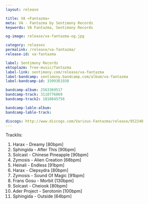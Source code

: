 ```yaml
---
layout: release

title: VA «Fantazma»
meta: VA - Fantazma by Sentimony Records
keywords: VA Fantazma, Sentimony Records

og-image: release/va-fantazma-og.jpg

category: releases
permalink: /release/va-fantazma/
release-id: va-fantazma

label: Sentimony Records
ektoplazm: free-music/fantazma
label-link: sentimony.com/release/va-fantazma
label-bandcamp: sentimony.bandcamp.com/album/va-fantazma
label-bandcamp-id: 3399361938

bandcamp-album: 2563369517
bandcamp-track: 3110776069
bandcamp-track2: 1810845756

bandcamp-lable-album: 
bandcamp-lable-track: 

discogs: http://www.discogs.com/Various-Fantazma/release/952240
---
```


Tracklis:

01. Harax - Dreamy [80bpm]
02. Sphingida - After This [90bpm]
03. Solcast - Chinese Pineapple [90bpm]
04. Zymosis - Alien Creation [68bpm]
05. Heinali - Endless [91bpm]
06. Harax - Clepsydra [80bpm]
07. Zymosis - Sound Of Magic [91bpm]
08. Frans Gosu - Morbit [130bpm]
09. Solcast - Cheiook [80bpm]
10. Ader Project - Serotonin [100bpm]
11. Sphingida - Outside [64bpm]





